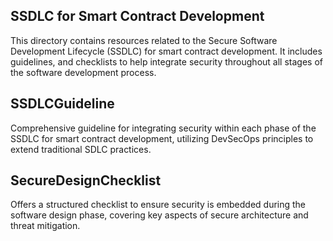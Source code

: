 ## SSDLC for Smart Contract Development
This directory contains resources related to the Secure Software Development Lifecycle (SSDLC) for smart contract development. It includes guidelines, and checklists to help integrate security throughout all stages of the software development process.

## SSDLCGuideline
Comprehensive guideline for integrating security within each phase of the SSDLC for smart contract development, utilizing DevSecOps principles to extend traditional SDLC practices.

## SecureDesignChecklist
Offers a structured checklist to ensure security is embedded during the software design phase, covering key aspects of secure architecture and threat mitigation.


